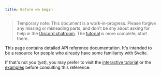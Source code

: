 ```yaml
---
title: Before we begin
---
```


> Temporary note: This document is a work-in-progress. Please forgive any missing or misleading parts, and don't be shy about asking for help in the [Discord chatroom](chat). The [tutorial](tutorial) is more complete; start there.

This page contains detailed API reference documentation. It's intended to be a resource for people who already have some familiarity with Svelte.

If that's not you (yet), you may prefer to visit the [interactive tutorial](tutorial) or the [examples](examples) before consulting this reference.
